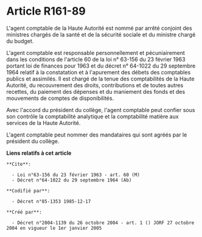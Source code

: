 # Article R161-89

L'agent comptable de la Haute Autorité est nommé par arrêté conjoint des ministres chargés de la santé et de la sécurité
sociale et du ministre chargé du budget.

L'agent comptable est responsable personnellement et pécuniairement dans les conditions de l'article 60 de la loi n° 63-156
du 23 février 1963 portant loi de finances pour 1963 et du décret n° 64-1022 du 29 septembre 1964 relatif à la constatation
et à l'apurement des débets des comptables publics et assimilés. Il est chargé de la tenue des comptabilités de la Haute
Autorité, du recouvrement des droits, contributions et de toutes autres recettes, du paiement des dépenses et du maniement
des fonds et des mouvements de comptes de disponibilités.

Avec l'accord du président du collège, l'agent comptable peut confier sous son contrôle la comptabilité analytique et la
comptabilité matière aux services de la Haute Autorité.

L'agent comptable peut nommer des mandataires qui sont agréés par le président du collège.

**Liens relatifs à cet article**

	**Cite**:

	  - Loi n°63-156 du 23 février 1963 - art. 60 (M)
	  - Décret n°64-1022 du 29 septembre 1964 (Ab)

	**Codifié par**:

	  - Décret n°85-1353 1985-12-17

	**Créé par**:

	  - Décret n°2004-1139 du 26 octobre 2004 - art. 1 () JORF 27 octobre 2004 en vigueur le 1er janvier 2005
